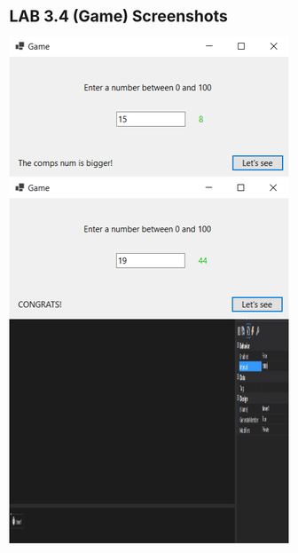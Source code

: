 # LAB 3.4 (Game) Screenshots
<img src="Screenshot 2021-10-24 211443.png" height="253" width="506"> 
<img src="Screenshot 2021-10-24 211526.png" height="251" width="507"> 
<img src="Screenshot 2021-10-24 211626.png" height="404" width="1559"> 
